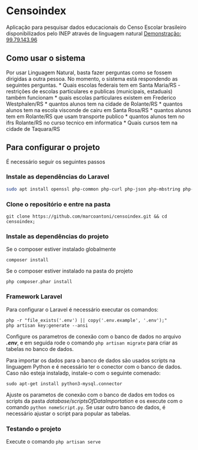 # Censoindex
Aplicação para pesquisar dados educacionais do Censo Escolar brasileiro disponibilizados pelo INEP através de linguagem natural
[Demonstração: 99.79.143.96](http://99.79.143.96/)

## Como usar o sistema
Por usar Linguagem Natural, basta fazer perguntas como se fossem dirigidas a outra pessoa. No momento, o sistema está respondendo as seguintes perguntas. 
	* Quais escolas federais tem em Santa Maria/RS - restrições de escolas particulares e publicas (municipais, estaduais) também funcionam
	* quais escolas particulares existem em Frederico Westphalen/RS
	* quantos alunos tem na cidade de Rolante/RS
	* quantos alunos tem na escola visconde de cairu em Santa Rosa/RS
	* quantos alunos tem em Rolante/RS que usam transporte publico
	* quantos alunos tem no ifrs Rolante/RS no curso tecnico em informatica
	* Quais cursos tem na cidade de Taquara/RS

## Para configurar o projeto
É necessário seguir os seguintes passos

### Instale as dependências do Laravel
```sh
sudo apt install openssl php-common php-curl php-json php-mbstring php-mysql php-xml php-zip php-bcmath
```
### Clone o repositório e entre na pasta
```shell script
git clone https://github.com/marcoantoni/censoindex.git && cd censoindex;
```
### Instale as dependências do projeto
Se o composer estiver instalado globalmente
```shell script
composer install
```
Se o composer estiver instalado na pasta do projeto
```shell script
php composer.phar install
```

### Framework Laravel
Para configurar o Laravel é necessário executar os comandos:
```shell script
php -r "file_exists('.env') || copy('.env.example', '.env');"
php artisan key:generate --ansi
```
Configure os parametros de conexão com o banco de dados no arquivo ***.env***, e em seguida rode o comando ```php artisan migrate``` para criar as tabelas no banco de dados.

Para importar os dados para o banco de dados são usados scripts na linguagem Python e é necessário ter o conector com o banco de dados. Caso não esteja instaladp, instale-o com o seguinte comenado:
```shell script
sudo apt-get install python3-mysql.connector
```
Ajuste os parametos de conexão com o banco de dados em todos os scripts da pasta *database/scriptsOfDataImportation* e os execute com o comando `python nomeScript.py`. Se usar outro banco de dados, é necessário ajustar o script para popular as tabelas.

### Testando o projeto
Execute o comando ```php artisan serve```
